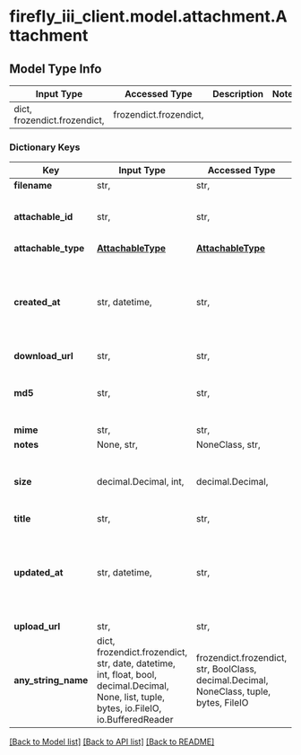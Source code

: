 # firefly_iii_client.model.attachment.Attachment

## Model Type Info
Input Type | Accessed Type | Description | Notes
------------ | ------------- | ------------- | -------------
dict, frozendict.frozendict,  | frozendict.frozendict,  |  | 

### Dictionary Keys
Key | Input Type | Accessed Type | Description | Notes
------------ | ------------- | ------------- | ------------- | -------------
**filename** | str,  | str,  |  | 
**attachable_id** | str,  | str,  | ID of the model this attachment is linked to. | 
**attachable_type** | [**AttachableType**](AttachableType.md) | [**AttachableType**](AttachableType.md) |  | 
**created_at** | str, datetime,  | str,  |  | [optional] value must conform to RFC-3339 date-time
**download_url** | str,  | str,  |  | [optional] 
**md5** | str,  | str,  | MD5 hash of the file for basic duplicate detection. | [optional] 
**mime** | str,  | str,  |  | [optional] 
**notes** | None, str,  | NoneClass, str,  |  | [optional] 
**size** | decimal.Decimal, int,  | decimal.Decimal,  |  | [optional] value must be a 32 bit integer
**title** | str,  | str,  |  | [optional] 
**updated_at** | str, datetime,  | str,  |  | [optional] value must conform to RFC-3339 date-time
**upload_url** | str,  | str,  |  | [optional] 
**any_string_name** | dict, frozendict.frozendict, str, date, datetime, int, float, bool, decimal.Decimal, None, list, tuple, bytes, io.FileIO, io.BufferedReader | frozendict.frozendict, str, BoolClass, decimal.Decimal, NoneClass, tuple, bytes, FileIO | any string name can be used but the value must be the correct type | [optional]

[[Back to Model list]](../../README.md#documentation-for-models) [[Back to API list]](../../README.md#documentation-for-api-endpoints) [[Back to README]](../../README.md)

